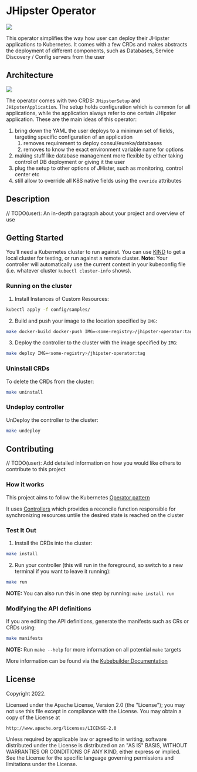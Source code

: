 # JHipster Operator

![](/home/dsteiman/stuff/jhipster/jhipster-operator/jhipster-operator-logo.png)

This operator simplifies the way how user can deploy their JHipster applications
to Kubernetes. It comes with a few CRDs and makes abstracts the deployment of different
components, such as Databases, Service Discovery / Config servers from the user

## Architecture

![](/home/dsteiman/stuff/jhipster/jhipster-operator/architecture.png)

The operator comes with two CRDS: `JHipsterSetup` and `JHipsterApplication`.
The setup holds configuration which is common for all applications, while the application always refer to one certain
JHipster application. These are the main ideas of this operator:

1. bring down the YAML the user deploys to a minimum set of fields, targeting specific configuration of an application
   1. removes requirement to deploy consul/eureka/databases
   2. removes to know the exact environment variable name for options
2. making stuff like database management more flexible by either taking control of DB deployment or giving it the user
3. plug the setup to other options of JHister, such as monitoring, control center etc
4. still allow to override all K8S native fields using the `overide` attributes



## Description
// TODO(user): An in-depth paragraph about your project and overview of use

## Getting Started
You’ll need a Kubernetes cluster to run against. You can use [KIND](https://sigs.k8s.io/kind) to get a local cluster for testing, or run against a remote cluster.
**Note:** Your controller will automatically use the current context in your kubeconfig file (i.e. whatever cluster `kubectl cluster-info` shows).

### Running on the cluster
1. Install Instances of Custom Resources:

```sh
kubectl apply -f config/samples/
```

2. Build and push your image to the location specified by `IMG`:
	
```sh
make docker-build docker-push IMG=<some-registry>/jhipster-operator:tag
```
	
3. Deploy the controller to the cluster with the image specified by `IMG`:

```sh
make deploy IMG=<some-registry>/jhipster-operator:tag
```

### Uninstall CRDs
To delete the CRDs from the cluster:

```sh
make uninstall
```

### Undeploy controller
UnDeploy the controller to the cluster:

```sh
make undeploy
```

## Contributing
// TODO(user): Add detailed information on how you would like others to contribute to this project

### How it works
This project aims to follow the Kubernetes [Operator pattern](https://kubernetes.io/docs/concepts/extend-kubernetes/operator/)

It uses [Controllers](https://kubernetes.io/docs/concepts/architecture/controller/) 
which provides a reconcile function responsible for synchronizing resources untile the desired state is reached on the cluster 

### Test It Out
1. Install the CRDs into the cluster:

```sh
make install
```

2. Run your controller (this will run in the foreground, so switch to a new terminal if you want to leave it running):

```sh
make run
```

**NOTE:** You can also run this in one step by running: `make install run`

### Modifying the API definitions
If you are editing the API definitions, generate the manifests such as CRs or CRDs using:

```sh
make manifests
```

**NOTE:** Run `make --help` for more information on all potential `make` targets

More information can be found via the [Kubebuilder Documentation](https://book.kubebuilder.io/introduction.html)

## License

Copyright 2022.

Licensed under the Apache License, Version 2.0 (the "License");
you may not use this file except in compliance with the License.
You may obtain a copy of the License at

    http://www.apache.org/licenses/LICENSE-2.0

Unless required by applicable law or agreed to in writing, software
distributed under the License is distributed on an "AS IS" BASIS,
WITHOUT WARRANTIES OR CONDITIONS OF ANY KIND, either express or implied.
See the License for the specific language governing permissions and
limitations under the License.

